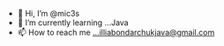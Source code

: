 - 👋 Hi, I’m @mic3s
- 🌱 I’m currently learning ...Java
- 📫 How to reach me ...illiabondarchukjava@gmail.com

<!---
mic3s/mic3s is a ✨ special ✨ repository because its `README.md` (this file) appears on your GitHub profile.
You can click the Preview link to take a look at your changes.
--->
